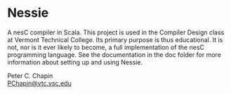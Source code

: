 Nessie
======

A nesC compiler in Scala. This project is used in the Compiler Design class at Vermont Technical
College. Its primary purpose is thus educational. It is not, nor is it ever likely to become, a
full implementation of the nesC programming language. See the documentation in the doc folder
for more information about setting up and using Nessie.

Peter C. Chapin  
PChapin@vtc.vsc.edu
